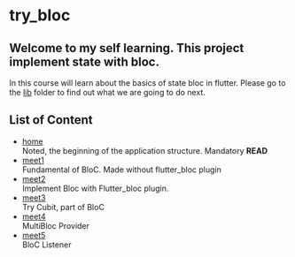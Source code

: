 # try_bloc

## Welcome to my self learning. This project implement state with bloc.

In this course will learn about the basics of state bloc in flutter. Please go to the [lib](https://github.com/dikynugraha1111/state_bloc/tree/master/lib) folder to find out what we are going to do next.

## List of Content

- [home](https://github.com/dikynugraha1111/state_bloc/tree/master/lib)</br>
  Noted, the beginning of the application structure. Mandatory **READ**
- [meet1](https://github.com/dikynugraha1111/state_bloc/tree/master/lib/meet_1)</br>
  Fundamental of BloC. Made without flutter_bloc plugin
- [meet2](https://github.com/dikynugraha1111/state_bloc/tree/master/lib/meet_2)</br>
  Implement Bloc with Flutter_bloc plugin.
- [meet3](https://github.com/dikynugraha1111/state_bloc/tree/master/lib/meet_3)</br>
  Try Cubit, part of BloC
- [meet4](https://github.com/dikynugraha1111/state_bloc/tree/master/lib/meet_4)</br>
  MultiBloc Provider
- [meet5](https://github.com/dikynugraha1111/state_bloc/tree/master/lib/meet_5)</br>
  BloC Listener
